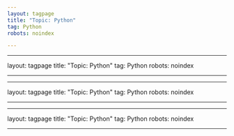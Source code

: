```yaml
---
layout: tagpage
title: "Topic: Python"
tag: Python
robots: noindex

---
```

---
layout: tagpage
title: "Topic: Python"
tag: Python
robots: noindex

---
---
layout: tagpage
title: "Topic: Python"
tag: Python
robots: noindex

---
---
layout: tagpage
title: "Topic: Python"
tag: Python
robots: noindex

---
